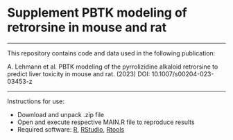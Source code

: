 # Supplement PBTK modeling of retrorsine in mouse and rat

___

This repository contains code and data used in the following publication:

A. Lehmann et al. PBTK modeling of the pyrrolizidine alkaloid retrorsine to predict liver toxicity in mouse and rat. (2023) DOI: 10.1007/s00204-023-03453-z

___

Instructions for use:
* Download and unpack .zip file
*	Open and execute respective MAIN.R file to reproduce results
*	Required software: [R](https://www.r-project.org/), [RStudio](https://support--rstudio-com.netlify.app/products/rstudio/download/), [Rtools](https://cran.r-project.org/bin/windows/Rtools/)
